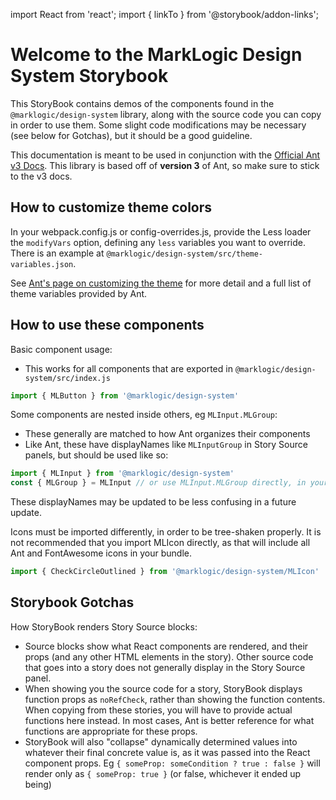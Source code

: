 import React from 'react';
import { linkTo } from '@storybook/addon-links';

# Welcome to the MarkLogic Design System Storybook

This StoryBook contains demos of the components found in the `@marklogic/design-system` library, along with the source code you can copy in order to use them. Some slight code modifications may be necessary (see below for Gotchas), but it should be a good guideline.

This documentation is meant to be used in conjunction with the [Official Ant v3 Docs](https://3x.ant.design/docs/react/introduce). This library is based off of **version 3** of Ant, so make sure to stick to the v3 docs.


## How to customize theme colors

In your webpack.config.js or config-overrides.js, provide the Less loader the `modifyVars` option, defining any `less` variables you want to override. There is an example at `@marklogic/design-system/src/theme-variables.json`.

See [Ant's page on customizing the theme](https://ant.design/docs/react/customize-theme) for more detail and a full list of theme variables provided by Ant.


## How to use these components

Basic component usage:
- This works for all components that are exported in `@marklogic/design-system/src/index.js`
```jsx
import { MLButton } from '@marklogic/design-system'
```

Some components are nested inside others, eg `MLInput.MLGroup`:
- These generally are matched to how Ant organizes their components
- Like Ant, these have displayNames like `MLInputGroup` in Story Source panels, but should be used like so:
```jsx
import { MLInput } from '@marklogic/design-system'
const { MLGroup } = MLInput // or use MLInput.MLGroup directly, in your JSX
```
These displayNames may be updated to be less confusing in a future update.

Icons must be imported differently, in order to be tree-shaken properly.
It is not recommended that you import MLIcon directly, as that will include all Ant and FontAwesome icons in your bundle.
```jsx
import { CheckCircleOutlined } from '@marklogic/design-system/MLIcon'
```


## Storybook Gotchas

How StoryBook renders Story Source blocks:
- Source blocks show what React components are rendered, and their props (and any other HTML elements in the story). Other source code that goes into a story does not generally display in the Story Source panel.
- When showing you the source code for a story, StoryBook displays function props as `noRefCheck`, rather than showing the function contents. When copying from these stories, you will have to provide actual functions here instead. In most cases, Ant is better reference for what functions are appropriate for these props.
- StoryBook will also "collapse" dynamically determined values into whatever their final concrete value is, as it was passed into the React component props. Eg `{ someProp: someCondition ? true : false }` will render only as `{ someProp: true }` (or false, whichever it ended up being)

